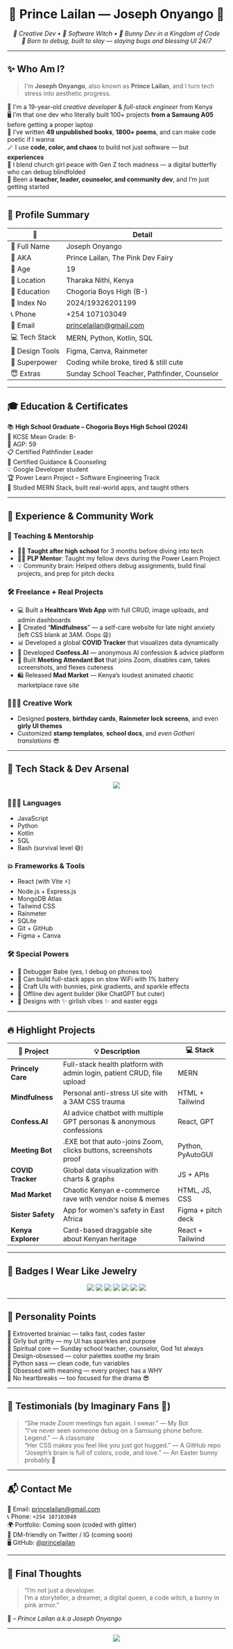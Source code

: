 <h1 align="center">👑 Prince Lailan — Joseph Onyango 👑</h1>
<p align="center">
  <i>🧁 Creative Dev • 🧠 Software Witch • 🐰 Bunny Dev in a Kingdom of Code</i><br>
  <i>🚀 Born to debug, built to slay — slaying bugs and blessing UI 24/7</i>
</p>

---

## ✨ Who Am I?

> I'm **Joseph Onyango**, also known as **Prince Lailan**, and I turn tech stress into aesthetic progress.

🧠 I'm a 19-year-old *creative developer* & *full-stack engineer* from Kenya  
🖥️ I’m that one dev who literally built 100+ projects **from a Samsung A05** before getting a proper laptop  
📖 I’ve written **49 unpublished books**, **1800+ poems**, and can make code poetic if I wanna  
🪄 I use **code, color, and chaos** to build not just software — but **experiences**  
🐣 I blend church girl peace with Gen Z tech madness — a digital butterfly who can debug blindfolded  
🧳 Been a **teacher, leader, counselor, and community dev**, and I’m just getting started

---

## 🦄 Profile Summary

| 🧷 | **Detail** |
|----|------------|
| 🪪 Full Name | Joseph Onyango |
| 💅 AKA | Prince Lailan, The Pink Dev Fairy |
| 🎂 Age | 19 |
| 📍 Location | Tharaka Nithi, Kenya |
| 🧠 Education | Chogoria Boys High (B-) |
| 🏫 Index No | 2024/19326201199 |
| 📞 Phone | +254 107103049 |
| 📧 Email | princelailan@gmail.com |
| 💻 Tech Stack | MERN, Python, Kotlin, SQL |
| 🎨 Design Tools | Figma, Canva, Rainmeter |
| 🧩 Superpower | Coding while broke, tired & still cute |
| 😇 Extras | Sunday School Teacher, Pathfinder, Counselor |

---

## 🎓 Education & Certificates

📚 **High School Graduate – Chogoria Boys High School (2024)**  
📌 KCSE Mean Grade: B-  
🧠 AGP: 59  
📋 Certified Pathfinder Leader  
💬 Certified Guidance & Counseling  
💡 Google Developer student  
🏆 Power Learn Project – Software Engineering Track  
🧠 Studied MERN Stack, built real-world apps, and taught others

---

## 💼 Experience & Community Work

### 🏫 Teaching & Mentorship
- 👩‍🏫 **Taught after high school** for 3 months before diving into tech
- 🧑‍💻 **PLP Mentor**: Taught my fellow devs during the Power Learn Project
- 💡 Community brain: Helped others debug assignments, build final projects, and prep for pitch decks

### 🛠️ Freelance + Real Projects
- 💻 Built a **Healthcare Web App** with full CRUD, image uploads, and admin dashboards
- 🧘 Created “**Mindfulness**” — a self-care website for late night anxiety (left CSS blank at 3AM. Oops 😩)
- 📊 Developed a global **COVID Tracker** that visualizes data dynamically
- 👻 Developed **Confess.AI** — anonymous AI confession & advice platform
- 🐇 Built **Meeting Attendant Bot** that joins Zoom, disables cam, takes screenshots, and flexes cuteness
- 🛍️ Released **Mad Market** — Kenya’s loudest animated chaotic marketplace rave site

### 👩🏽‍🎨 Creative Work
- Designed **posters**, **birthday cards**, **Rainmeter lock screens**, and even **girly UI themes**  
- Customized **stamp templates**, **school docs**, and *even Gotheri translations* 😎

---

## 🧰 Tech Stack & Dev Arsenal

<p align="center">
  <img src="https://skillicons.dev/icons?i=html,css,js,react,nodejs,express,mongodb,tailwind,python,kotlin,sqlite,vite,figma,git,github" />
</p>

### 👩🏽‍💻 Languages
- JavaScript
- Python
- Kotlin
- SQL
- Bash (survival level 😅)

### 💥 Frameworks & Tools
- React (with Vite ⚡️)
- Node.js + Express.js
- MongoDB Atlas
- Tailwind CSS
- Rainmeter
- SQLite
- Git + GitHub
- Figma + Canva

### 🛠 Special Powers
- 📌 Debugger Babe (yes, I debug on phones too)
- 🧠 Can build full-stack apps on slow WiFi with 1% battery
- 🐇 Craft UIs with bunnies, pink gradients, and sparkle effects
- 💾 Offline dev agent builder (like ChatGPT but cuter)
- 👑 Designs with ✨ girlish vibes ✨ and easter eggs

---

## 🔥 Highlight Projects

| 🚀 Project | 💡 Description | 💻 Stack |
|-----------|----------------|----------|
| **Princely Care** | Full-stack health platform with admin login, patient CRUD, file upload | MERN |
| **Mindfulness** | Personal anti-stress UI site with a 3AM CSS trauma | HTML + Tailwind |
| **Confess.AI** | AI advice chatbot with multiple GPT personas & anonymous confessions | React, GPT |
| **Meeting Bot** | .EXE bot that auto-joins Zoom, clicks buttons, screenshots proof | Python, PyAutoGUI |
| **COVID Tracker** | Global data visualization with charts & graphs | JS + APIs |
| **Mad Market** | Chaotic Kenyan e-commerce rave with vendor noise & memes | HTML, JS, CSS |
| **Sister Safety** | App for women's safety in East Africa | Figma + pitch deck |
| **Kenya Explorer** | Card-based draggable site about Kenyan heritage | React + Tailwind |

---

## 🎀 Badges I Wear Like Jewelry

<p align="center">
  <img src="https://img.shields.io/badge/PLP-Certified-blueviolet?style=for-the-badge" />
  <img src="https://img.shields.io/badge/MERN-Stack_Baddie-yellowgreen?style=for-the-badge" />
  <img src="https://img.shields.io/badge/Pathfinder-Leader🌿-green?style=for-the-badge" />
  <img src="https://img.shields.io/badge/Church-Teacher👼🏽-pink?style=for-the-badge" />
  <img src="https://img.shields.io/badge/Creative-Writer💌-purple?style=for-the-badge" />
  <img src="https://img.shields.io/badge/Debugging-Queen🛠️-red?style=for-the-badge" />
  <img src="https://img.shields.io/badge/Phone-to-ProBook-Glowup🖥️-brightgreen?style=for-the-badge" />
</p>

---

## 🧠 Personality Points

💬 Extroverted brainiac — talks fast, codes faster  
🐰 Girly but gritty — my UI has sparkles and purpose  
🦋 Spiritual core — Sunday school teacher, counselor, God 1st always  
🎨 Design-obsessed — color palettes soothe my brain  
🐍 Python sass — clean code, fun variables  
📜 Obsessed with meaning — every project has a WHY  
🚫 No heartbreaks — too focused for the drama 😎

---

## 💖 Testimonials (by Imaginary Fans 💅)

> “She made Zoom meetings fun again. I swear.” — My Bot  
> “I’ve never seen someone debug on a Samsung phone before. Legend.” — A classmate  
> “Her CSS makes you feel like you just got hugged.” — A GitHub repo  
> “Joseph’s brain is full of colors, code, and love.” — An Easter bunny probably 🐇

---

## 📬 Contact Me

📩 Email: [princelailan@gmail.com](mailto:princelailan@gmail.com)  
📞 Phone: `+254 107103049`  
🌍 Portfolio: Coming soon (coded with glitter)  
💌 DM-friendly on Twitter / IG (coming soon)  
🖥️ GitHub: [@princelailan](https://github.com/princelailan)

---

## 🦋 Final Thoughts

> “I’m not just a developer.  
> I’m a storyteller, a dreamer, a digital queen, a code witch, a bunny in pink armor.”

💋 *– Prince Lailan a.k.a Joseph Onyango*

---

<p align="center">
  <img src="https://readme-typing-svg.demolab.com?font=Fira+Code&pause=1000&color=FF69B4&center=true&vCenter=true&width=600&lines=Creative+Full-Stack+Dev;Pythonic+UI+Baddie;God+1st+%7C+Glitter+Always;Builds+like+a+Boss+%7C+Cares+like+a+Queen" />
</p>
